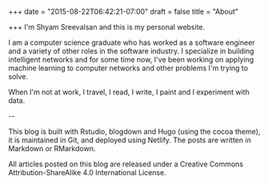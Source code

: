 +++
date = "2015-08-22T06:42:21-07:00"
draft = false
title = "About"

+++
I'm Shyam Sreevalsan and this is my personal website. 

I am a computer science graduate who has worked as a software engineer and a variety of other roles in the software industry. I specialize in building intelligent networks and for some time now, I've been working on applying machine learning to computer networks and other problems I'm trying to solve.

When I'm not at work, I travel, I read, I write, I paint and I experiment with data. 

-- 

This blog is built with Rstudio, blogdown and Hugo (using the cocoa theme), it is maintained in Git, and deployed using Netlify. The posts are written in Markdown or RMarkdown.

All articles posted on this blog are released under a Creative Commons Attribution-ShareAlike 4.0 International License.

